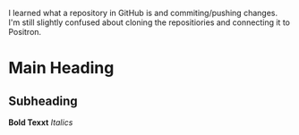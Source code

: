 I learned what a repository in GitHub is and commiting/pushing changes. I'm still slightly confused about cloning the repositiories and connecting it to Positron. 
# Main Heading 
## Subheading 
**Bold Texxt**
*Italics*
